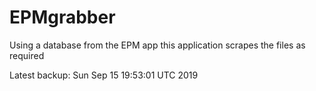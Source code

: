 # EPMgrabber
Using a database from the EPM app this application scrapes the files as required


Latest backup: Sun Sep 15 19:53:01 UTC 2019
